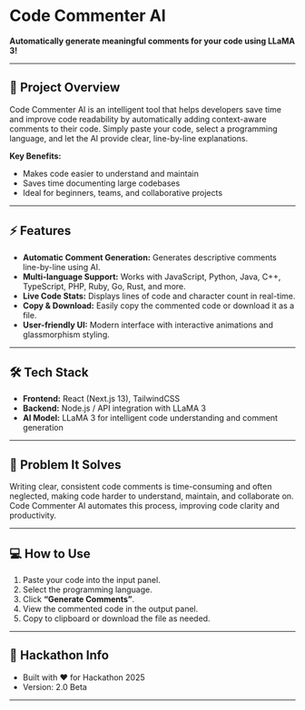 # Code Commenter AI

**Automatically generate meaningful comments for your code using LLaMA 3!**

---

## 🚀 Project Overview

Code Commenter AI is an intelligent tool that helps developers save time and improve code readability by automatically adding context-aware comments to their code. Simply paste your code, select a programming language, and let the AI provide clear, line-by-line explanations.

**Key Benefits:**
- Makes code easier to understand and maintain
- Saves time documenting large codebases
- Ideal for beginners, teams, and collaborative projects

---

## ⚡ Features

- **Automatic Comment Generation:** Generates descriptive comments line-by-line using AI.
- **Multi-language Support:** Works with JavaScript, Python, Java, C++, TypeScript, PHP, Ruby, Go, Rust, and more.
- **Live Code Stats:** Displays lines of code and character count in real-time.
- **Copy & Download:** Easily copy the commented code or download it as a file.
- **User-friendly UI:** Modern interface with interactive animations and glassmorphism styling.

---

## 🛠 Tech Stack

- **Frontend:** React (Next.js 13), TailwindCSS
- **Backend:** Node.js / API integration with LLaMA 3
- **AI Model:** LLaMA 3 for intelligent code understanding and comment generation

---

## 🎯 Problem It Solves

Writing clear, consistent code comments is time-consuming and often neglected, making code harder to understand, maintain, and collaborate on. Code Commenter AI automates this process, improving code clarity and productivity.

---

## 💻 How to Use

1. Paste your code into the input panel.
2. Select the programming language.
3. Click **“Generate Comments”**.
4. View the commented code in the output panel.
5. Copy to clipboard or download the file as needed.

---

## 🌟 Hackathon Info

- Built with ❤️ for Hackathon 2025
- Version: 2.0 Beta

---
